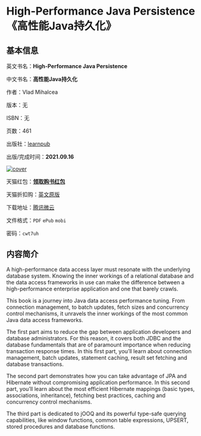 # High-Performance Java Persistence 《高性能Java持久化》

## 基本信息

英文书名：**High-Performance Java Persistence**

中文书名：**高性能Java持久化**

作者：Vlad Mihalcea

版本：无

ISBN：无

页数：461

出版社：[learnpub](https://leanpub.com/high-performance-java-persistence)

出版/完成时间：**2021.09.16**

<a title="点击购买正版纸质图书" target="_blank" href="https://s.click.taobao.com/xt54qXu">
<img :src="$withBase('/images/high_performance_java_persistence.jpg')" alt="cover">
</a>

天猫红包：[**领取购书红包**](https://s.click.taobao.com/bYOWdXu)

天猫折扣购：[英文原版](https://s.click.taobao.com/xt54qXu)

下载地址：[腾讯微云](https://share.weiyun.com/RHtaDFCF)

文件格式：`PDF` `ePub` `mobi`

密码：`cwt7uh`

## 内容简介

A high-performance data access layer must resonate with the underlying database system. Knowing the inner workings of a relational database and the data access frameworks in use can make the difference between a high-performance enterprise application and one that barely crawls.

This book is a journey into Java data access performance tuning. From connection management, to batch updates, fetch sizes and concurrency control mechanisms, it unravels the inner workings of the most common Java data access frameworks.

The first part aims to reduce the gap between application developers and database administrators. For this reason, it covers both JDBC and the database fundamentals that are of paramount importance when reducing transaction response times. In this first part, you’ll learn about connection management, batch updates, statement caching, result set fetching and database transactions.

The second part demonstrates how you can take advantage of JPA and Hibernate without compromising application performance. In this second part, you’ll learn about the most efficient Hibernate mappings (basic types, associations, inheritance), fetching best practices, caching and concurrency control mechanisms.

The third part is dedicated to jOOQ and its powerful type-safe querying capabilities, like window functions, common table expressions, UPSERT, stored procedures and database functions.
